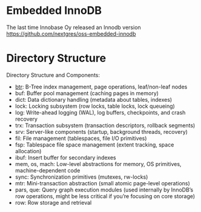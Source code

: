 # Embedded InnoDB 

The last time Innobase Oy released an Innodb version  
https://github.com/nextgres/oss-embedded-innodb

# Directory Structure

Directory Structure and Components:

- [btr](./btr.md): B-Tree index management, page operations, leaf/non-leaf nodes
- buf: Buffer pool management (caching pages in memory)
- dict: Data dictionary handling (metadata about tables, indexes)
- lock: Locking subsystem (row locks, table locks, lock queueing)
- log: Write-ahead logging (WAL), log buffers, checkpoints, and crash recovery
- trx: Transaction subsystem (transaction descriptors, rollback segments)
- srv: Server-like components (startup, background threads, recovery)
- fil: File management (tablespaces, file I/O primitives)
- fsp: Tablespace file space management (extent tracking, space allocation)
- ibuf: Insert buffer for secondary indexes
- mem, os, mach: Low-level abstractions for memory, OS primitives, machine-dependent code
- sync: Synchronization primitives (mutexes, rw-locks)
- mtr: Mini-transaction abstraction (small atomic page-level operations)
- pars, que: Query graph execution modules (used internally by InnoDB’s row operations, might be less critical if you’re focusing on core storage)
- row: Row storage and retrieval
